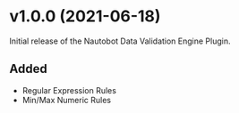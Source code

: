 # v1.0.0 (2021-06-18)

Initial release of the Nautobot Data Validation Engine Plugin.

## Added

* Regular Expression Rules
* Min/Max Numeric Rules
